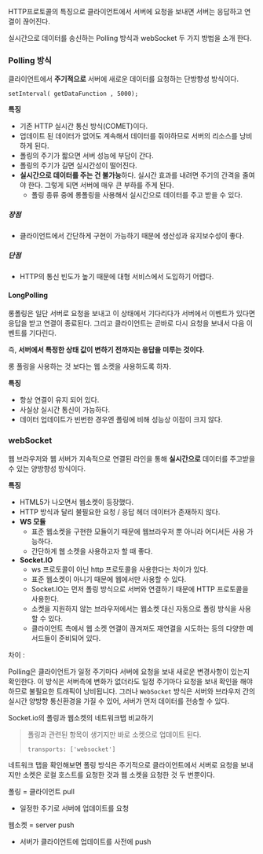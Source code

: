 HTTP프로토콜의 특징으로 클라이언트에서 서버에 요청을 보내면 서버는 응답하고 연결이 끊어진다. 

실시간으로 데이터를 송신하는 Polling 방식과 webSocket 두 가지 방법을 소개 한다.



### Polling 방식

클라이언트에서 **주기적으로** 서버에 새로운 데이터를 요청하는 단방향성 방식이다.

```react
setInterval( getDataFunction , 5000);
```



**특징**

* 기존 HTTP 실시간 통신 방식(COMET)이다.
* 업데이트 된 데이터가 없어도 계속해서 데이터를 줘야하므로 서버의 리소스를 낭비하게 된다.
* 폴링의 주기가 짧으면 서버 성능에 부담이 간다.
* 폴링의 주기가 길면 실시간성이 떨어진다.
* **실시간으로 데이터를 주는 건 불가능**하다. 실시간 효과를 내려면 주기의 간격을 줄여야 한다. 그렇게 되면 서버에 매우 큰 부하를 주게 된다.
  * 폴링 종류 중에 롱폴링을 사용해서 실시간으로 데이터를 주고 받을 수 있다.



##### 장점

* 클라이언트에서 간단하게 구현이 가능하기 때문에 생산성과 유지보수성이 좋다.

##### 단점

* HTTP의 통신 빈도가 높기 때문에 대형 서비스에서 도입하기 어렵다.



#### LongPolling

롱폴링은 일단 서버로 요청을 보내고 이 상태에서 기다리다가 서버에서 이벤트가 있다면 응답을 받고 연결이 종료된다. 
그리고 클라이언트는 곧바로 다시 요청을 보내서 다음 이벤트를 기다린다.

즉, **서버에서 특정한 상태 값이 변하기 전까지는 응답을 미루는 것이다.**

롱 풀링을 사용하는 것 보다는 웹 소켓을 사용하도록 하자.



**특징**

* 항상 연결이 유지 되어 있다.
* 사실상 실시간 통신이 가능하다.
* 데이터 업데이트가 빈번한 경우엔 폴링에 비해 성능상 이점이 크지 않다.



### webSocket

웹 브라우저와 웹 서버가 지속적으로 연결된 라인을 통해 **실시간으로** 데이터를 주고받을 수 있는 양방향성 방식이다.



**특징**

* HTML5가 나오면서 웹소켓이 등장했다.
* HTTP 방식과 달리 불필요한 요청 / 응답 헤더 데이터가 존재하지 않다.
* **WS 모듈**
  * 표준 웹소켓을 구현한 모듈이기 때문에 웹브라우저 뿐 아니라 어디서든 사용 가능하다.
  * 간단하게 웹 소켓을 사용하고자 할 때 좋다.
* **Socket.IO**
  * ws 프로토콜이 아닌 http 프로토콜을 사용한다는 차이가 있다.
  * 표준 웹소켓이 아니기 때문에 웹에서만 사용할 수 있다.
  * Socket.IO는 먼저 폴링 방식으로 서버와 연결하기 때문에 HTTP 프로토콜을 사용한다.
  * 소켓을 지원하지 않는 브라우저에서는 웹소켓 대신 자동으로 폴링 방식을 사용할 수 있다.
  * 클라이언트 측에서 웹 소켓 연결이 끊겨져도 재연결을 시도하는 등의 다양한 메서드들이 준비되어 있다.







차이 : 

Polling은 클라이언트가 일정 주기마다 서버에 요청을 보내 새로운 변경사항이 있는지 확인한다. 이 방식은 서버측에 변화가 없더라도 일정 주기마다 요청을 보내 확인을 해야 하므로 불필요한 트래픽이 낭비됩니다. 그러나 `WebSocket` 방식은 서버와 브라우저 간의 실시간 양방향 통신환경을 가질 수 있어, 서버가 먼저 데이터를 전송할 수 있다.



Socket.io의 폴링과 웹소켓의 네트워크탭 비교하기

> 폴링과 관련된 항목이 생기지만 바로 소켓으로 업데이트 된다.
>
> ```
> transports: ['websocket']
> ```

네트워크 탭을 확인해보면 폴링 방식은 주기적으로 클라이언트에서 서버로 요청을 보내지만 소켓은 로컬 호스트를 요청한 것과 웹 소켓을 요청한 것 두 번뿐이다.



폴링 = 클라이언트 pull

* 일정한 주기로 서버에 업데이트를 요청

웹소켓 = server push

* 서버가 클라이언트에 업데이트를 사전에 push 

